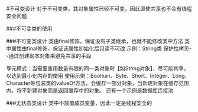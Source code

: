 #不可变设计
对于不可变类，其对象属性已经不可变，因此即使共享也不会有线程安全问题

###不可变类的使用

###不可变类设计
类由final修饰，保证没有子类继承，也就不能修改类中方法
类中属性由final修饰，保证该属性初始化后只读不可改
示例：String类
保护性拷贝--通过创建副本对象来避免共享的手段

享元模式：当需要重用数量有限的同一类对象时【如String对象】，尽可能共享，以达到最小化内存的使用
使用示例：Boolean、Byte、Short、Integer、Long、Character等包装类的valueOf方法，会缓存一部分对象，当新建对象在缓存范围内，将不新建对象而是返回缓存中的对象。
        还有一个示例是数据库连接池

###无状态类设计
类中不放置成员变量，因此一定是线程安全的

